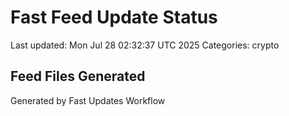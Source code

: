 # Fast Feed Update Status
Last updated: Mon Jul 28 02:32:37 UTC 2025
Categories: crypto

## Feed Files Generated

Generated by Fast Updates Workflow
